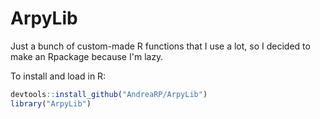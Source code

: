 # ArpyLib

Just a bunch of custom-made R functions that I use a lot, so I decided to make an Rpackage because I'm lazy.

To install and load in R:

```R
devtools::install_github("AndreaRP/ArpyLib")
library("ArpyLib")
```